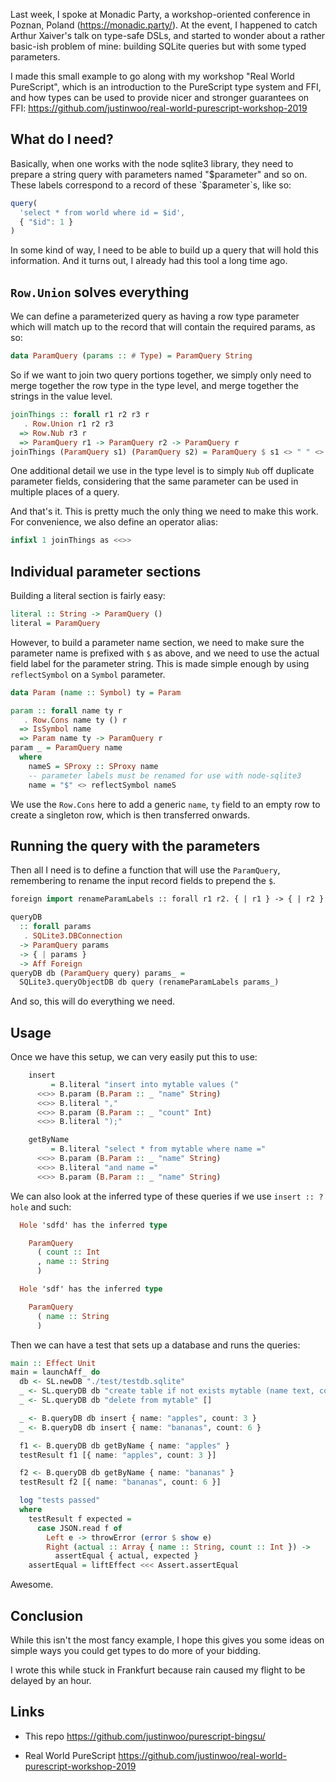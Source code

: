 Last week, I spoke at Monadic Party, a workshop-oriented conference in Poznan, Poland (<https://monadic.party/>). At the event, I happened to catch Arthur Xaiver's talk on type-safe DSLs, and started to wonder about a rather basic-ish problem of mine: building SQLite queries but with some typed parameters.

I made this small example to go along with my workshop "Real World PureScript", which is an introduction to the PureScript type system and FFI, and how types can be used to provide nicer and stronger guarantees on FFI: <https://github.com/justinwoo/real-world-purescript-workshop-2019>

## What do I need?

Basically, when one works with the node sqlite3 library, they need to prepare a string query with parameters named "$parameter" and so on. These labels correspond to a record of these `$parameter`s, like so:

```js
query(
  'select * from world where id = $id',
  { "$id": 1 }
)
```

In some kind of way, I need to be able to build up a query that will hold this information. And it turns out, I already had this tool a long time ago.

## `Row.Union` solves everything

We can define a parameterized query as having a row type parameter which will match up to the record that will contain the required params, as so:

```purs
data ParamQuery (params :: # Type) = ParamQuery String
```

So if we want to join two query portions together, we simply only need to merge together the row type in the type level, and merge together the strings in the value level.

```purs
joinThings :: forall r1 r2 r3 r
   . Row.Union r1 r2 r3
  => Row.Nub r3 r
  => ParamQuery r1 -> ParamQuery r2 -> ParamQuery r
joinThings (ParamQuery s1) (ParamQuery s2) = ParamQuery $ s1 <> " " <> s2
```

One additional detail we use in the type level is to simply `Nub` off duplicate parameter fields, considering that the same parameter can be used in multiple places of a query.

And that's it. This is pretty much the only thing we need to make this work. For convenience, we also define an operator alias:

```purs
infixl 1 joinThings as <<>>
```

## Individual parameter sections

Building a literal section is fairly easy:

```purs
literal :: String -> ParamQuery ()
literal = ParamQuery
```

However, to build a parameter name section, we need to make sure the parameter name is prefixed with `$` as above, and we need to use the actual field label for the parameter string. This is made simple enough by using `reflectSymbol` on a `Symbol` parameter.

```purs
data Param (name :: Symbol) ty = Param

param :: forall name ty r
   . Row.Cons name ty () r
  => IsSymbol name
  => Param name ty -> ParamQuery r
param _ = ParamQuery name
  where
    nameS = SProxy :: SProxy name
    -- parameter labels must be renamed for use with node-sqlite3
    name = "$" <> reflectSymbol nameS
```

We use the `Row.Cons` here to add a generic `name`, `ty` field to an empty row to create a singleton row, which is then transferred onwards.

## Running the query with the parameters

Then all I need is to define a function that will use the `ParamQuery`, remembering to rename the input record fields to prepend the `$`.

```purs
foreign import renameParamLabels :: forall r1 r2. { | r1 } -> { | r2 }

queryDB
  :: forall params
   . SQLite3.DBConnection
  -> ParamQuery params
  -> { | params }
  -> Aff Foreign
queryDB db (ParamQuery query) params_ =
  SQLite3.queryObjectDB db query (renameParamLabels params_)
```

And so, this will do everything we need.

## Usage

Once we have this setup, we can very easily put this to use:

```purs
    insert
         = B.literal "insert into mytable values ("
      <<>> B.param (B.Param :: _ "name" String)
      <<>> B.literal ","
      <<>> B.param (B.Param :: _ "count" Int)
      <<>> B.literal ");"

    getByName
         = B.literal "select * from mytable where name ="
      <<>> B.param (B.Param :: _ "name" String)
      <<>> B.literal "and name ="
      <<>> B.param (B.Param :: _ "name" String)
```

We can also look at the inferred type of these queries if we use `insert :: ?hole` and such:

```purs
  Hole 'sdfd' has the inferred type

    ParamQuery
      ( count :: Int
      , name :: String
      )
```

```purs
  Hole 'sdf' has the inferred type

    ParamQuery
      ( name :: String
      )
```

Then we can have a test that sets up a database and runs the queries:

```purs
main :: Effect Unit
main = launchAff_ do
  db <- SL.newDB "./test/testdb.sqlite"
  _ <- SL.queryDB db "create table if not exists mytable (name text, count int)" []
  _ <- SL.queryDB db "delete from mytable" []

  _ <- B.queryDB db insert { name: "apples", count: 3 }
  _ <- B.queryDB db insert { name: "bananas", count: 6 }

  f1 <- B.queryDB db getByName { name: "apples" }
  testResult f1 [{ name: "apples", count: 3 }]

  f2 <- B.queryDB db getByName { name: "bananas" }
  testResult f2 [{ name: "bananas", count: 6 }]

  log "tests passed"
  where
    testResult f expected =
      case JSON.read f of
        Left e -> throwError (error $ show e)
        Right (actual :: Array { name :: String, count :: Int }) ->
          assertEqual { actual, expected }
    assertEqual = liftEffect <<< Assert.assertEqual
```

Awesome.

## Conclusion

While this isn't the most fancy example, I hope this gives you some ideas on simple ways you could get types to do more of your bidding.

I wrote this while stuck in Frankfurt because rain caused my flight to be delayed by an hour.

## Links

* This repo <https://github.com/justinwoo/purescript-bingsu/>

* Real World PureScript <https://github.com/justinwoo/real-world-purescript-workshop-2019>
